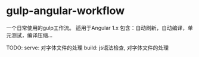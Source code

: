 # gulp-angular-workflow
一个日常使用的gulp工作流。
适用于Angular 1.x
包含：自动刷新，自动编译，单元测试，编译压缩...

TODO:
  serve: 对字体文件的处理
  build: js语法检查, 对字体文件的处理
  
